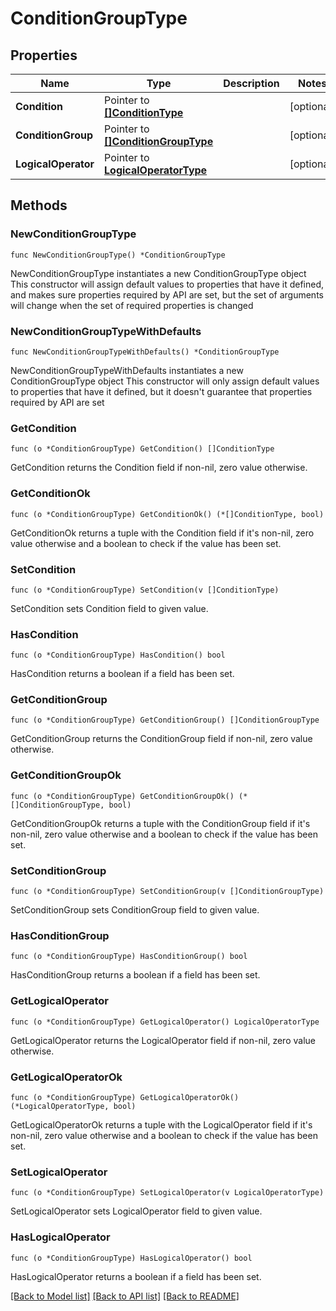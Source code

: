 # ConditionGroupType

## Properties

Name | Type | Description | Notes
------------ | ------------- | ------------- | -------------
**Condition** | Pointer to [**[]ConditionType**](ConditionType.md) |  | [optional] 
**ConditionGroup** | Pointer to [**[]ConditionGroupType**](ConditionGroupType.md) |  | [optional] 
**LogicalOperator** | Pointer to [**LogicalOperatorType**](LogicalOperatorType.md) |  | [optional] 

## Methods

### NewConditionGroupType

`func NewConditionGroupType() *ConditionGroupType`

NewConditionGroupType instantiates a new ConditionGroupType object
This constructor will assign default values to properties that have it defined,
and makes sure properties required by API are set, but the set of arguments
will change when the set of required properties is changed

### NewConditionGroupTypeWithDefaults

`func NewConditionGroupTypeWithDefaults() *ConditionGroupType`

NewConditionGroupTypeWithDefaults instantiates a new ConditionGroupType object
This constructor will only assign default values to properties that have it defined,
but it doesn't guarantee that properties required by API are set

### GetCondition

`func (o *ConditionGroupType) GetCondition() []ConditionType`

GetCondition returns the Condition field if non-nil, zero value otherwise.

### GetConditionOk

`func (o *ConditionGroupType) GetConditionOk() (*[]ConditionType, bool)`

GetConditionOk returns a tuple with the Condition field if it's non-nil, zero value otherwise
and a boolean to check if the value has been set.

### SetCondition

`func (o *ConditionGroupType) SetCondition(v []ConditionType)`

SetCondition sets Condition field to given value.

### HasCondition

`func (o *ConditionGroupType) HasCondition() bool`

HasCondition returns a boolean if a field has been set.

### GetConditionGroup

`func (o *ConditionGroupType) GetConditionGroup() []ConditionGroupType`

GetConditionGroup returns the ConditionGroup field if non-nil, zero value otherwise.

### GetConditionGroupOk

`func (o *ConditionGroupType) GetConditionGroupOk() (*[]ConditionGroupType, bool)`

GetConditionGroupOk returns a tuple with the ConditionGroup field if it's non-nil, zero value otherwise
and a boolean to check if the value has been set.

### SetConditionGroup

`func (o *ConditionGroupType) SetConditionGroup(v []ConditionGroupType)`

SetConditionGroup sets ConditionGroup field to given value.

### HasConditionGroup

`func (o *ConditionGroupType) HasConditionGroup() bool`

HasConditionGroup returns a boolean if a field has been set.

### GetLogicalOperator

`func (o *ConditionGroupType) GetLogicalOperator() LogicalOperatorType`

GetLogicalOperator returns the LogicalOperator field if non-nil, zero value otherwise.

### GetLogicalOperatorOk

`func (o *ConditionGroupType) GetLogicalOperatorOk() (*LogicalOperatorType, bool)`

GetLogicalOperatorOk returns a tuple with the LogicalOperator field if it's non-nil, zero value otherwise
and a boolean to check if the value has been set.

### SetLogicalOperator

`func (o *ConditionGroupType) SetLogicalOperator(v LogicalOperatorType)`

SetLogicalOperator sets LogicalOperator field to given value.

### HasLogicalOperator

`func (o *ConditionGroupType) HasLogicalOperator() bool`

HasLogicalOperator returns a boolean if a field has been set.


[[Back to Model list]](../README.md#documentation-for-models) [[Back to API list]](../README.md#documentation-for-api-endpoints) [[Back to README]](../README.md)


